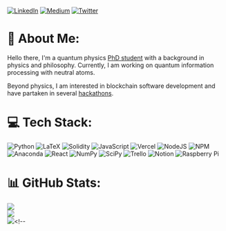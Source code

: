 [![LinkedIn](https://img.shields.io/badge/LinkedIn-%230077B5.svg?logo=linkedin&logoColor=white)](https://linkedin.com/in/jan-ole-ernst-44b568190/) [![Medium](https://img.shields.io/badge/Medium-12100E?logo=medium&logoColor=white)](https://medium.com/@ernst.jo99) [![Twitter](https://img.shields.io/badge/Twitter-%231DA1F2.svg?logo=Twitter&logoColor=white)](https://twitter.com/jan_o_e) 


# 💫 About Me:
Hello there, I'm a quantum physics [PhD student](https://www.physics.ox.ac.uk/our-people/ernst) with a background in physics and philosophy. Currently, I am working on quantum information processing with neutral atoms. 

Beyond physics, I am interested in blockchain software development and have partaken in several [hackathons](https://ethglobal.com/showcase/retr0x-2p73o).

# 💻 Tech Stack:
![Python](https://img.shields.io/badge/python-3670A0?style=for-the-badge&logo=python&logoColor=ffdd54) ![LaTeX](https://img.shields.io/badge/latex-%23008080.svg?style=for-the-badge&logo=latex&logoColor=white) ![Solidity](https://img.shields.io/badge/Solidity-%23363636.svg?style=for-the-badge&logo=solidity&logoColor=white) ![JavaScript](https://img.shields.io/badge/javascript-%23323330.svg?style=for-the-badge&logo=javascript&logoColor=%23F7DF1E) ![Vercel](https://img.shields.io/badge/vercel-%23000000.svg?style=for-the-badge&logo=vercel&logoColor=white) ![NodeJS](https://img.shields.io/badge/node.js-6DA55F?style=for-the-badge&logo=node.js&logoColor=white) ![NPM](https://img.shields.io/badge/NPM-%23000000.svg?style=for-the-badge&logo=npm&logoColor=white) ![Anaconda](https://img.shields.io/badge/Anaconda-%2344A833.svg?style=for-the-badge&logo=anaconda&logoColor=white) ![React](https://img.shields.io/badge/react-%2320232a.svg?style=for-the-badge&logo=react&logoColor=%2361DAFB) ![NumPy](https://img.shields.io/badge/numpy-%23013243.svg?style=for-the-badge&logo=numpy&logoColor=white) ![SciPy](https://img.shields.io/badge/SciPy-%230C55A5.svg?style=for-the-badge&logo=scipy&logoColor=%white) ![Trello](https://img.shields.io/badge/Trello-%23026AA7.svg?style=for-the-badge&logo=Trello&logoColor=white) ![Notion](https://img.shields.io/badge/Notion-%23000000.svg?style=for-the-badge&logo=notion&logoColor=white) ![Raspberry Pi](https://img.shields.io/badge/-RaspberryPi-C51A4A?style=for-the-badge&logo=Raspberry-Pi)

# 📊 GitHub Stats:
![](https://github-readme-stats.vercel.app/api?username=jan-o-e&theme=dark&hide_border=false&include_all_commits=true&count_private=true)<br/>
![](https://github-readme-streak-stats.herokuapp.com/?user=jan-o-e&theme=dark&hide_border=false)<br/>
![](https://github-readme-stats.vercel.app/api/top-langs/?username=jan-o-e&theme=dark&hide_border=false&include_all_commits=true&count_private=true&layout=compact)<!--

